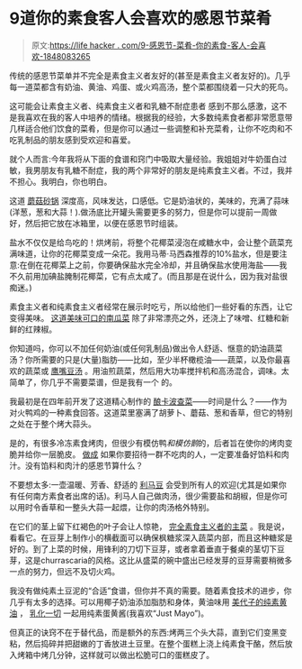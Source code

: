# 9道你的素食客人会喜欢的感恩节菜肴

> 原文:[https://life hacker . com/9-感恩节-菜肴-你的素食-客人-会喜欢-1848083265](https://lifehacker.com/9-thanksgiving-dishes-your-vegan-guests-will-love-1848083265)

传统的感恩节菜单并不完全是素食主义者友好的(甚至是素食主义者友好的)。几乎每一道菜都含有奶油、黄油、鸡蛋、或火鸡高汤，整个菜都围绕着一只大的死鸟。

这可能会让素食主义者、纯素食主义者和乳糖不耐症患者 感到不那么感激，这不是我喜欢在我的客人中培养的情绪。根据我的经验，大多数纯素食者都非常愿意带几样适合他们饮食的菜肴，但是你可以通过一些调整和补充菜肴，让你不吃肉和不吃乳制品的朋友感到受欢迎和喜爱。

就个人而言:今年我将从下面的食谱和窍门中吸取大量经验。我姐姐对牛奶蛋白过敏，我男朋友有乳糖不耐症，我的两个非常好的朋友是纯素食主义者。不过，我并不担心。我明白，你也明白。

这道 [蘑菇砂锅](https://lifehacker.com/how-to-make-the-creamiest-vegan-green-bean-casserole-1840029669) 深度高，风味发达，口感低。它是奶油状的，美味的，充满了蒜味(洋葱，葱和大蒜！).做汤底比开罐头需要更多的努力，但是你可以提前一周做好，然后把它放在冰箱里，以便在感恩节时组装。

盐水不仅仅是给鸟吃的！烘烤前，将整个花椰菜浸泡在咸糖水中，会让整个蔬菜充满味道，让你的花椰菜变成一朵花。我用马蒂·马西森推荐的10%盐水，但是要注意:在倒在花椰菜上之前，你要确保盐水完全冷却，并且确保盐水使用海盐——我不久前用加碘盐腌制花椰菜，它有点太咸了。(而且那是在说什么，因为我对盐很痴迷。)

素食主义者和纯素食主义者经常在展示时吃亏，所以给他们一些好看的东西，让它变得美味。 [这道美味可口的南瓜菜](https://lifehacker.com/this-miso-glazed-hasselback-delicata-squash-is-a-real-s-1829813415) 除了非常漂亮之外，还浇上了味噌、红糖和新鲜的红辣椒。

你知道吗，你可以不加任何奶油(或任何乳制品)做出令人舒适、惬意的奶油蔬菜汤？你所需要的只是(大量)脂肪——比如，至少半杯橄榄油——蔬菜，以及你最喜欢的蔬菜或 [鹰嘴豆汤](https://lifehacker.com/chickpea-broth-is-the-key-to-your-vegan-thanksgiving-1839940473) 。用油煎蔬菜，然后用大功率搅拌机和高汤混合，调味。太简单了，你几乎不需要菜谱，但是我有一个 的。

我最初是在四年前开发了这道精心制作的 [酿卡波查菜](https://lifehacker.com/introducing-the-garsquashroom-the-vegetarian-answer-to-1820552234?rev=1637259222160)——时间是什么？——作为对火鸭鸡的一种素食回答。这道菜里塞满了胡萝卜、蘑菇、葱和香草，但它的特别之处在于整个烤大蒜头。

是的，有很多冷冻素食烤肉，但很少有模仿鸭*和模仿鹅*的，后者旨在使你的烤肉变脆并给你一层脆皮。 [做成](https://lifehacker.com/how-to-make-a-vegan-roast-youll-actually-want-to-eat-1830335306) 如果你要招待一群不吃肉的人，一定要准备好馅料和肉汁。没有馅料和肉汁的感恩节算什么？

不要想太多:一壶温暖、芳香、舒适的 [利马豆](https://lifehacker.com/how-to-cook-thanksgiving-lima-beans-youll-actually-love-1848041512) 会受到所有人的欢迎(尤其是如果你有任何南方素食者出席的话)。利马人自己做肉汤，很少需要盐和胡椒，但是你可以用时令香草和一整头大蒜一起煨，让你的肉汤格外特别。

在它们的茎上留下红褐色的叶子会让人惊艳， [完全素食主义者的主菜](https://lifehacker.com/this-roasted-stalk-of-brussels-sprouts-is-a-thanksgivin-1847998079) 。我是说，看看它。在豆芽上制作小的横截面可以确保枫糖浆深入蔬菜内部，而且这种糖浆是好的。到了上菜的时候，用锋利的刀切下豆芽，或者拿着垂直于餐桌的茎切下豆芽，这是churrascaria的风格。这比从盛菜的碗中盛出已经发芽的豆芽需要稍微多一点的努力，但远不及切火鸡。

我没有做纯素土豆泥的“合适”食谱，但你并不真的需要。随着素食技术的进步，你几乎有太多的选择。可以用椰子奶油添加脂肪和身体，黄油味用 [美代子的纯素黄油](https://lifehacker.com/these-fake-butters-are-good-actually-1834313812) ， [乳化一切](https://lifehacker.com/how-to-making-smashing-mashed-potatoes-1820225954) 一起用纯素蛋黄酱(我喜欢“Just Mayo”)。

但真正的诀窍不在于替代品，而是额外的东西:烤两三个头大蒜，直到它们变黑变粘，然后捣碎并把甜嫩的丁香放进土豆里。在整个蛋糕上浇上纯素食干酪，然后放入烤箱中烤几分钟，这样就可以做出松脆可口的蛋糕皮了。